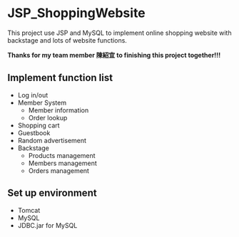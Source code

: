 # JSP_ShoppingWebsite
This project use JSP and MySQL to implement online shopping website with backstage and lots of website functions.

**Thanks for my team member 陳紹宜 to finishing this project together!!!**

## Implement function list
* Log in/out
* Member System
  * Member information
  * Order lookup
* Shopping cart
* Guestbook
* Random advertisement
* Backstage
  * Products management
  * Members management
  * Orders management

## Set up environment
* Tomcat
* MySQL
* JDBC.jar for MySQL
